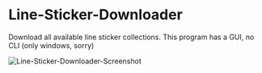 # Line-Sticker-Downloader
Download all available line sticker collections. This program has a GUI, no CLI (only windows, sorry)


![Line-Sticker-Downloader-Screenshot](https://user-images.githubusercontent.com/7933943/143933925-f33a8f27-c436-415f-b16a-6dbd4d4764b0.png)
